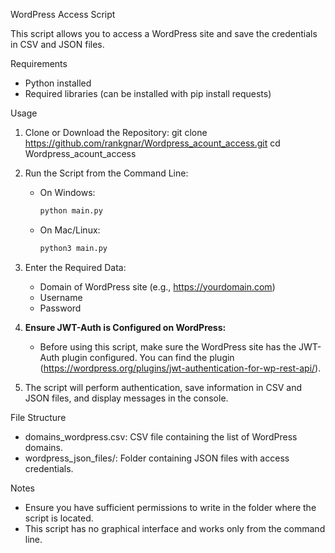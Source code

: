 WordPress Access Script

This script allows you to access a WordPress site and save the credentials in CSV and JSON files.

Requirements

- Python installed
- Required libraries (can be installed with pip install requests)

Usage

1. Clone or Download the Repository:
   git clone https://github.com/rankgnar/Wordpress_acount_access.git
   cd Wordpress_acount_access

2. Run the Script from the Command Line:

   - On Windows:
     ```bash
     python main.py
     ```
   - On Mac/Linux:
     ```bash
     python3 main.py
     ```

3. Enter the Required Data:

   - Domain of WordPress site (e.g., https://yourdomain.com)
   - Username
   - Password

4. **Ensure JWT-Auth is Configured on WordPress:**

   - Before using this script, make sure the WordPress site has the JWT-Auth plugin configured. You can find the plugin (https://wordpress.org/plugins/jwt-authentication-for-wp-rest-api/).

5. The script will perform authentication, save information in CSV and JSON files, and display messages in the console.

File Structure

- domains_wordpress.csv: CSV file containing the list of WordPress domains.
- wordpress_json_files/: Folder containing JSON files with access credentials.

Notes

- Ensure you have sufficient permissions to write in the folder where the script is located.
- This script has no graphical interface and works only from the command line.
